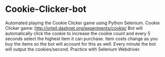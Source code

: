 # Cookie-Clicker-bot
Automated playing the Cookie Clicker game using Python Selenium.
Cookie Clicker game: http://orteil.dashnet.org/experiments/cookie/
Bot will automatically click the cookie to increase the cookie count and every 5 seconds select the highest item it can purchase. Item costs change as you buy the items so the bot will account for this as well. Every minute the bot will output the cookies/second. Practice with Selenium Webdriver.